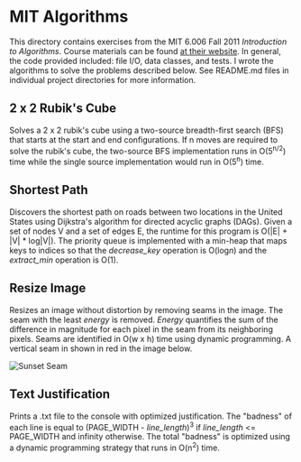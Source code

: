 # MIT Algorithms
This directory contains exercises from the MIT 6.006 Fall 2011 *Introduction to Algorithms*. Course materials can be found [at their website](https://ocw.mit.edu/courses/electrical-engineering-and-computer-science/6-006-introduction-to-algorithms-fall-2011/index.htm). In general, the code provided included: file I/O, data classes, and tests. I wrote the algorithms to solve the problems described below. See README.md files in individual project directories for more information.

## 2 x 2 Rubik's Cube
Solves a 2 x 2 rubik's cube using a two-source breadth-first search (BFS) that starts at the start and end configurations. If n moves are required to solve the rubik's cube, the two-source BFS implementation runs in O(5<sup>n/2</sup>) time while the single source implementation would run in O(5<sup>n</sup>) time.

## Shortest Path
Discovers the shortest path on roads between two locations in the United States using Dijkstra's algorithm for directed acyclic graphs (DAGs). Given a set of nodes V and a set of edges E, the runtime for this program is O(|E| + |V| * log|V|). The priority queue is implemented with a min-heap that maps keys to indices so that the *decrease_key* operation is O(log*n*) and the *extract_min* operation is O(1).

## Resize Image
Resizes an image without distortion by removing seams in the image. The seam with the least *energy* is removed. *Energy* quantifies the sum of the difference in magnitude for each pixel in the seam from its neighboring pixels. Seams are identified in O(w x h) time using dynamic programming. A vertical seam in shown in red in the image below.

![Sunset Seam](https://github.com/malcolmsgroves/mit-algorithms/blob/master/resize-image/seam.png)

## Text Justification
Prints a .txt file to the console with optimized justification. The "badness" of each line is equal to (PAGE_WIDTH - *line_length*)<sup>3</sup> if *line_length* <= PAGE_WIDTH and infinity otherwise. The total "badness" is optimized using a dynamic programming strategy that runs in O(n<sup>2</sup>) time.
